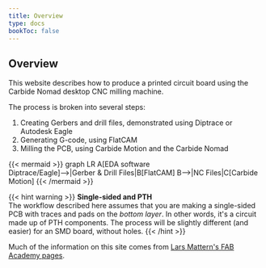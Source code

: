 ```yaml
---
title: Overview
type: docs
bookToc: false
---
```


## Overview

This website describes how to produce a printed circuit board using the Carbide Nomad desktop CNC milling machine.

The process is broken into several steps:

1. Creating Gerbers and drill files, demonstrated using Diptrace or Autodesk Eagle
2. Generating G-code, using FlatCAM
3. Milling the PCB, using Carbide Motion and the Carbide Nomad

{{< mermaid >}}
graph LR
    A[EDA software<br>Diptrace/Eagle]-->|Gerber & Drill Files|B[FlatCAM]
    B-->|NC Files|C[Carbide Motion]
{{< /mermaid >}}

{{< hint warning >}}
**Single-sided and PTH**  
The workflow described here assumes that you are making a single-sided PCB with traces and pads on the *bottom layer*. In other words, it's a circuit made up of PTH components. The process will be slightly different (and easier) for an SMD board, without holes.
{{< /hint >}}

Much of the information on this site comes from [Lars Mattern's FAB Academy pages](http://fabacademy.org/2021/labs/bottrop/students/lars-mattern/assignments/10.%20Input%20devices/4_flatcam/).
